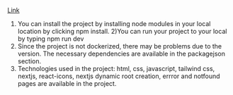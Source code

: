 [Link](https://main--sensational-baklava-4737b0.netlify.app/)

1) You can install the project by installing node modules in your local location by clicking npm install.
2)You can run your project to your local by typing npm run dev
3) Since the project is not dockerized, there may be problems due to the version. The necessary dependencies are available in the packagejson section.
4) Technologies used in the project: html, css, javascript, tailwind css, nextjs, react-icons, nextjs dynamic root creation, errror and notfound pages are available in the project.
